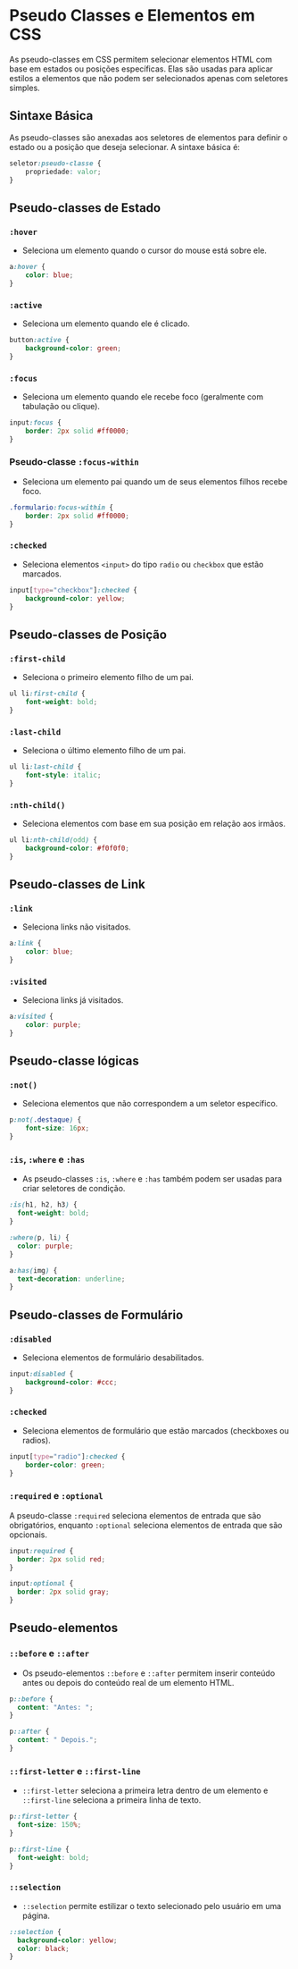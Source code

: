 # Pseudo Classes e Elementos em CSS

As pseudo-classes em CSS permitem selecionar elementos HTML com base em estados ou posições específicas. Elas são usadas para aplicar estilos a elementos que não podem ser selecionados apenas com seletores simples.

## Sintaxe Básica

As pseudo-classes são anexadas aos seletores de elementos para definir o estado ou a posição que deseja selecionar. A sintaxe básica é:

```css
seletor:pseudo-classe {
    propriedade: valor;
}
```

## Pseudo-classes de Estado

### `:hover`

- Seleciona um elemento quando o cursor do mouse está sobre ele.

```css
a:hover {
    color: blue;
}
```

### `:active`

- Seleciona um elemento quando ele é clicado.

```css
button:active {
    background-color: green;
}
```

### `:focus`

- Seleciona um elemento quando ele recebe foco (geralmente com tabulação ou clique).

```css
input:focus {
    border: 2px solid #ff0000;
}
```

### Pseudo-classe `:focus-within`

- Seleciona um elemento pai quando um de seus elementos filhos recebe foco.

```css
.formulario:focus-within {
    border: 2px solid #ff0000;
}
```

### `:checked`

- Seleciona elementos `<input>` do tipo `radio` ou `checkbox` que estão marcados.

```css
input[type="checkbox"]:checked {
    background-color: yellow;
}
```

## Pseudo-classes de Posição

### `:first-child`

- Seleciona o primeiro elemento filho de um pai.

```css
ul li:first-child {
    font-weight: bold;
}
```

### `:last-child`

- Seleciona o último elemento filho de um pai.

```css
ul li:last-child {
    font-style: italic;
}
```

### `:nth-child()`

- Seleciona elementos com base em sua posição em relação aos irmãos.

```css
ul li:nth-child(odd) {
    background-color: #f0f0f0;
}
```

## Pseudo-classes de Link

### `:link`

- Seleciona links não visitados.

```css
a:link {
    color: blue;
}
```

### `:visited`

- Seleciona links já visitados.

```css
a:visited {
    color: purple;
}
```

## Pseudo-classe lógicas

### `:not()`

- Seleciona elementos que não correspondem a um seletor específico.

```css
p:not(.destaque) {
    font-size: 16px;
}
```

### `:is`, `:where` e `:has`

- As pseudo-classes `:is`, `:where` e `:has` também podem ser usadas para criar seletores de condição.

```css
:is(h1, h2, h3) {
  font-weight: bold;
}

:where(p, li) {
  color: purple;
}

a:has(img) {
  text-decoration: underline;
}
```

## Pseudo-classes de Formulário

### `:disabled`

- Seleciona elementos de formulário desabilitados.

```css
input:disabled {
    background-color: #ccc;
}
```

### `:checked`

- Seleciona elementos de formulário que estão marcados (checkboxes ou radios).

```css
input[type="radio"]:checked {
    border-color: green;
}
```

### `:required` e `:optional`

A pseudo-classe `:required` seleciona elementos de entrada que são obrigatórios, enquanto `:optional` seleciona elementos de entrada que são opcionais.

```css
input:required {
  border: 2px solid red;
}

input:optional {
  border: 2px solid gray;
}
```

## Pseudo-elementos

### `::before` e `::after`

- Os pseudo-elementos `::before` e `::after` permitem inserir conteúdo antes ou depois do conteúdo real de um elemento HTML.

```css
p::before {
  content: "Antes: ";
}

p::after {
  content: " Depois.";
}
```

### `::first-letter` e `::first-line`

- `::first-letter` seleciona a primeira letra dentro de um elemento e `::first-line` seleciona a primeira linha de texto.

```css
p::first-letter {
  font-size: 150%;
}

p::first-line {
  font-weight: bold;
}
```

### `::selection`

- `::selection` permite estilizar o texto selecionado pelo usuário em uma página.

```css
::selection {
  background-color: yellow;
  color: black;
}
```